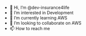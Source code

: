 - 👋 Hi, I’m @dev-insurance4life
- 👀 I’m interested in Development
- 🌱 I’m currently learning AWS
- 💞️ I’m looking to collaborate on AWS
- 📫 How to reach me 

<!---
dev-insurance4life/dev-insurance4life is a ✨ special ✨ repository because its `README.md` (this file) appears on your GitHub profile.
You can click the Preview link to take a look at your changes.
--->
